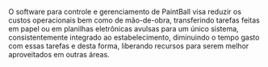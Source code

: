 O software para controle e gerenciamento de PaintBall visa reduzir os custos operacionais bem como de mão-de-obra, transferindo tarefas feitas em papel ou em planilhas eletrônicas avulsas para um único sistema, consistentemente integrado ao estabelecimento, diminuindo o tempo gasto com essas tarefas e desta forma, liberando recursos para serem melhor aproveitados em outras áreas.